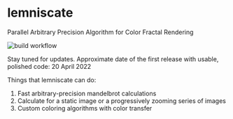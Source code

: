 # lemniscate
Parallel Arbitrary Precision Algorithm for Color Fractal Rendering

![build workflow](https://github.com/Stochastic13/lemniscate/actions/workflows/build.yml/badge.svg)

Stay tuned for updates. Approximate date of the first release with usable, polished code: 20 April 2022

Things that lemniscate can do:
1. Fast arbitrary-precision mandelbrot calculations
2. Calculate for a static image or a progressively zooming series of images
3. Custom coloring algorithms with color transfer
